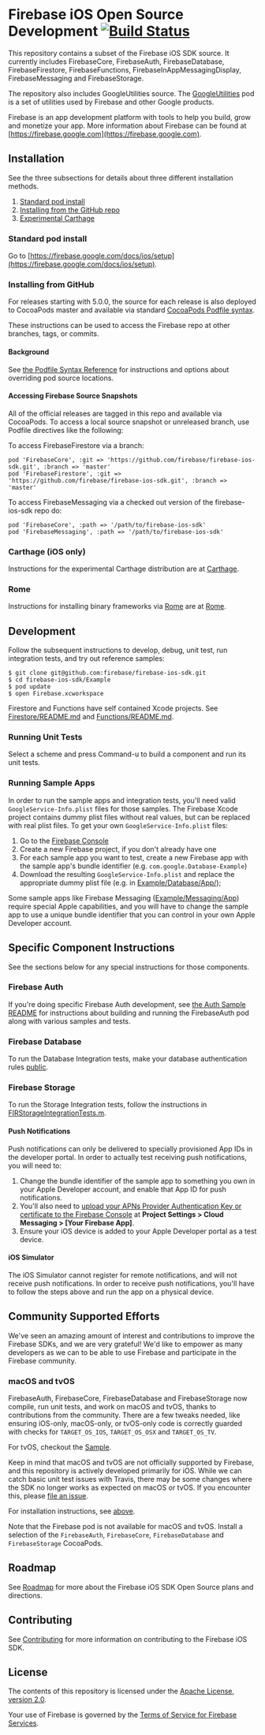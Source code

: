# Firebase iOS Open Source Development [![Build Status](https://travis-ci.org/firebase/firebase-ios-sdk.svg?branch=master)](https://travis-ci.org/firebase/firebase-ios-sdk)

This repository contains a subset of the Firebase iOS SDK source. It currently
includes FirebaseCore, FirebaseAuth, FirebaseDatabase, FirebaseFirestore,
FirebaseFunctions, FirebaseInAppMessagingDisplay, FirebaseMessaging and
FirebaseStorage.

The repository also includes GoogleUtilities source. The
[GoogleUtilities](GoogleUtilities/README.md) pod is
a set of utilities used by Firebase and other Google products.

Firebase is an app development platform with tools to help you build, grow and
monetize your app. More information about Firebase can be found at
[https://firebase.google.com](https://firebase.google.com).

## Installation

See the three subsections for details about three different installation methods.
1. [Standard pod install](README.md#standard-pod-install)
1. [Installing from the GitHub repo](README.md#installing-from-github)
1. [Experimental Carthage](README.md#carthage-ios-only)

### Standard pod install

Go to
[https://firebase.google.com/docs/ios/setup](https://firebase.google.com/docs/ios/setup).

### Installing from GitHub

For releases starting with 5.0.0, the source for each release is also deployed
to CocoaPods master and available via standard
[CocoaPods Podfile syntax](https://guides.cocoapods.org/syntax/podfile.html#pod).

These instructions can be used to access the Firebase repo at other branches,
tags, or commits.

#### Background

See
[the Podfile Syntax Reference](https://guides.cocoapods.org/syntax/podfile.html#pod)
for instructions and options about overriding pod source locations.

#### Accessing Firebase Source Snapshots

All of the official releases are tagged in this repo and available via CocoaPods. To access a local
source snapshot or unreleased branch, use Podfile directives like the following:

To access FirebaseFirestore via a branch:
```
pod 'FirebaseCore', :git => 'https://github.com/firebase/firebase-ios-sdk.git', :branch => 'master'
pod 'FirebaseFirestore', :git => 'https://github.com/firebase/firebase-ios-sdk.git', :branch => 'master'
```

To access FirebaseMessaging via a checked out version of the firebase-ios-sdk repo do:

```
pod 'FirebaseCore', :path => '/path/to/firebase-ios-sdk'
pod 'FirebaseMessaging', :path => '/path/to/firebase-ios-sdk'
```

### Carthage (iOS only)

Instructions for the experimental Carthage distribution are at
[Carthage](Carthage.md).

### Rome

Instructions for installing binary frameworks via
[Rome](https://github.com/CocoaPods/Rome) are at [Rome](Rome.md).

## Development

Follow the subsequent instructions to develop, debug, unit test, run integration
tests, and try out reference samples:

```
$ git clone git@github.com:firebase/firebase-ios-sdk.git
$ cd firebase-ios-sdk/Example
$ pod update
$ open Firebase.xcworkspace
```

Firestore and Functions have self contained Xcode projects. See
[Firestore/README.md](Firestore/README.md) and
[Functions/README.md](Functions/README.md).

### Running Unit Tests

Select a scheme and press Command-u to build a component and run its unit tests.

### Running Sample Apps
In order to run the sample apps and integration tests, you'll need valid
`GoogleService-Info.plist` files for those samples. The Firebase Xcode project contains dummy plist
files without real values, but can be replaced with real plist files. To get your own
`GoogleService-Info.plist` files:

1. Go to the [Firebase Console](https://console.firebase.google.com/)
2. Create a new Firebase project, if you don't already have one
3. For each sample app you want to test, create a new Firebase app with the sample app's bundle
identifier (e.g. `com.google.Database-Example`)
4. Download the resulting `GoogleService-Info.plist` and replace the appropriate dummy plist file
(e.g. in [Example/Database/App/](Example/Database/App/));

Some sample apps like Firebase Messaging ([Example/Messaging/App](Example/Messaging/App)) require
special Apple capabilities, and you will have to change the sample app to use a unique bundle
identifier that you can control in your own Apple Developer account.

## Specific Component Instructions
See the sections below for any special instructions for those components.

### Firebase Auth

If you're doing specific Firebase Auth development, see
[the Auth Sample README](Example/Auth/README.md) for instructions about
building and running the FirebaseAuth pod along with various samples and tests.

### Firebase Database

To run the Database Integration tests, make your database authentication rules
[public](https://firebase.google.com/docs/database/security/quickstart).

### Firebase Storage

To run the Storage Integration tests, follow the instructions in
[FIRStorageIntegrationTests.m](Example/Storage/Tests/Integration/FIRStorageIntegrationTests.m).

#### Push Notifications

Push notifications can only be delivered to specially provisioned App IDs in the developer portal.
In order to actually test receiving push notifications, you will need to:

1. Change the bundle identifier of the sample app to something you own in your Apple Developer
account, and enable that App ID for push notifications.
2. You'll also need to
[upload your APNs Provider Authentication Key or certificate to the Firebase Console](https://firebase.google.com/docs/cloud-messaging/ios/certs)
at **Project Settings > Cloud Messaging > [Your Firebase App]**.
3. Ensure your iOS device is added to your Apple Developer portal as a test device.

#### iOS Simulator

The iOS Simulator cannot register for remote notifications, and will not receive push notifications.
In order to receive push notifications, you'll have to follow the steps above and run the app on a
physical device.

## Community Supported Efforts

We've seen an amazing amount of interest and contributions to improve the Firebase SDKs, and we are
very grateful!  We'd like to empower as many developers as we can to be able to use Firebase and
participate in the Firebase community.

### macOS and tvOS
FirebaseAuth, FirebaseCore, FirebaseDatabase and FirebaseStorage now compile, run unit tests, and
work on macOS and tvOS, thanks to contributions from the community. There are a few tweaks needed,
like ensuring iOS-only, macOS-only, or tvOS-only code is correctly guarded with checks for
`TARGET_OS_IOS`, `TARGET_OS_OSX` and `TARGET_OS_TV`.

For tvOS, checkout the [Sample](Example/tvOSSample).

Keep in mind that macOS and tvOS are not officially supported by Firebase, and this repository is
actively developed primarily for iOS. While we can catch basic unit test issues with Travis, there
may be some changes where the SDK no longer works as expected on macOS or tvOS. If you encounter
this, please [file an issue](https://github.com/firebase/firebase-ios-sdk/issues).

For installation instructions, see [above](README.md#accessing-firebase-source-snapshots).

Note that the Firebase pod is not available for macOS and tvOS. Install a selection of the
`FirebaseAuth`, `FirebaseCore`, `FirebaseDatabase` and `FirebaseStorage` CocoaPods.

## Roadmap

See [Roadmap](ROADMAP.md) for more about the Firebase iOS SDK Open Source
plans and directions.

## Contributing

See [Contributing](CONTRIBUTING.md) for more information on contributing to the Firebase
iOS SDK.

## License

The contents of this repository is licensed under the
[Apache License, version 2.0](http://www.apache.org/licenses/LICENSE-2.0).

Your use of Firebase is governed by the
[Terms of Service for Firebase Services](https://firebase.google.com/terms/).
